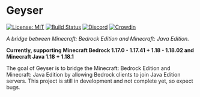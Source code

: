 # Geyser

[![License: MIT](https://img.shields.io/badge/license-MIT-blue.svg)](LICENSE)
[![Build Status](https://ci.opencollab.dev/job/Geyser/job/master/badge/icon)](https://ci.opencollab.dev/job/GeyserMC/job/Geyser/job/master/)
[![Discord](https://img.shields.io/discord/613163671870242838.svg?color=%237289da&label=discord)](https://discord.gg/geysermc)
[![Crowdin](https://badges.crowdin.net/geyser/localized.svg)](https://translate.geysermc.org/)

_A bridge between Minecraft: Bedrock Edition and Minecraft: Java Edition._

**Currently, supporting Minecraft Bedrock 1.17.0 - 1.17.41 + 1.18 - 1.18.02 and Minecraft Java 1.18 + 1.18.1**

The goal of Geyser is to bridge the Minecraft: Bedrock Edition and Minecraft: Java Edition by allowing Bedrock clients to join Java Edition servers. This project is still in development and not complete yet, so expect bugs.